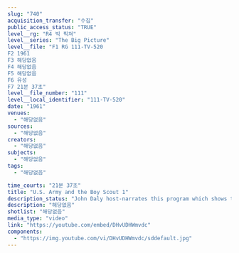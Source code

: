 ```yaml
---
slug: "740"
acquisition_transfer: "수집"
public_access_status: "TRUE"
level__rg: "R4 빅 픽쳐"
level__series: "The Big Picture"
level__file: "F1 RG 111-TV-520
F2 1961
F3 해당없음
F4 해당없음
F5 해당없음
F6 유성
F7 21분 37초"
level__file_number: "111"
level__local_identifier: "111-TV-520"
date: "1961"
venues: 
  - "해당없음"
sources: 
  - "해당없음"
creators: 
  - "해당없음"
subjects: 
  - "해당없음"
tags: 
  - "해당없음"

time_courts: "21분 37초"
title: "U.S. Army and the Boy Scout 1"
description_status: "John Daly host-narrates this program which shows the many ways in which the Army and the Boy Scouts have shared experiences."
description: "해당없음"
shotlist: "해당없음"
media_type: "video"
link: "https://youtube.com/embed/DHvUDHWmvdc"
components: 
  - "https://img.youtube.com/vi/DHvUDHWmvdc/sddefault.jpg"
---
```

